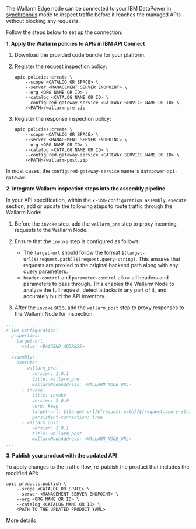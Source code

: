 # IBM API Connect for wizard

The Wallarm Edge node can be connected to your IBM DataPower in [synchronous](../inline/overview.md) mode to inspect traffic before it reaches the managed APIs - without blocking any requests.

Follow the steps below to set up the connection.

**1. Apply the Wallarm policies to APIs in IBM API Connect**

1. Download the provided code bundle for your platform.
1. Register the request inspection policy:

    ```
    apic policies:create \
        --scope <CATALOG OR SPACE> \
        --server <MANAGEMENT SERVER ENDPOINT> \
        --org <ORG NAME OR ID> \
        --catalog <CATALOG NAME OR ID> \
        --configured-gateway-service <GATEWAY SERVICE NAME OR ID> \
        /<PATH>/wallarm-pre.zip
    ```
1. Register the response inspection policy:

    ```
    apic policies:create \
        --scope <CATALOG OR SPACE> \
        --server <MANAGEMENT SERVER ENDPOINT> \
        --org <ORG NAME OR ID> \
        --catalog <CATALOG NAME OR ID> \
        --configured-gateway-service <GATEWAY SERVICE NAME OR ID> \
        /<PATH>/wallarm-post.zip
    ```

In most cases, the `configured-gateway-service` name is `datapower-api-gateway`.

**2. Integrate Wallarm inspection steps into the assembly pipeline**

In your API specification, within the `x-ibm-configuration.assembly.execute` section, add or update the following steps to route traffic through the Wallarm Node:

1. Before the `invoke` step, add the `wallarm_pre` step to proxy incoming requests to the Wallarm Node.
1. Ensure that the `invoke` step is configured as follows:
    
    * The `target-url` should follow the format `$(target-url)$(request.path)?$(request.query-string)`. This ensures that requests are proxied to the original backend path along with any query parameters.
    * `header-control` and `parameter-control` allow all headers and parameters to pass through. This enables the Wallarm Node to analyze the full request, detect attacks in any part of it, and accurately build the API inventory.
1. After the `invoke` step, add the `wallarm_post` step to proxy responses to the Wallarm Node for inspection.

```yaml hl_lines="8-22"
...
x-ibm-configuration:
  properties:
    target-url:
      value: <BACKEND_ADDRESS>
  ...
  assembly:
    execute:
      - wallarm_pre:
          version: 1.0.1
          title: wallarm_pre
          wallarmNodeAddress: <WALLARM_NODE_URL>
      - invoke:
          title: invoke
          version: 2.0.0
          verb: keep
          target-url: $(target-url)$(request.path)?$(request.query-string)
          persistent-connection: true
      - wallarm_post:
          version: 1.0.1
          title: wallarm_post
          wallarmNodeAddress: <WALLARM_NODE_URL>
...
```

**3. Publish your product with the updated API**

To apply changes to the traffic flow, re-publish the product that includes the modified API:

```
apic products:publish \
    --scope <CATALOG OR SPACE> \
    --server <MANAGEMENT SERVER ENDPOINT> \
    --org <ORG NAME OR ID> \
    --catalog <CATALOG NAME OR ID> \
    <PATH TO THE UPDATED PRODUCT YAML>
```

[More details](ibm-api-connect.md)

<style>
  h1#ibm-api-connect-for-wizard {
    display: none;
  }

  .md-footer {
    display: none;
  }

  .md-header {
    display: none;
  }

  .md-content__button {
    display: none;
  }

  .md-main {
    background-color: unset;
  }

  .md-grid {
    margin: unset;
  }

  button.md-top.md-icon {
    display: none;
  }

  .md-consent {
    display: none;
  }
</style>
